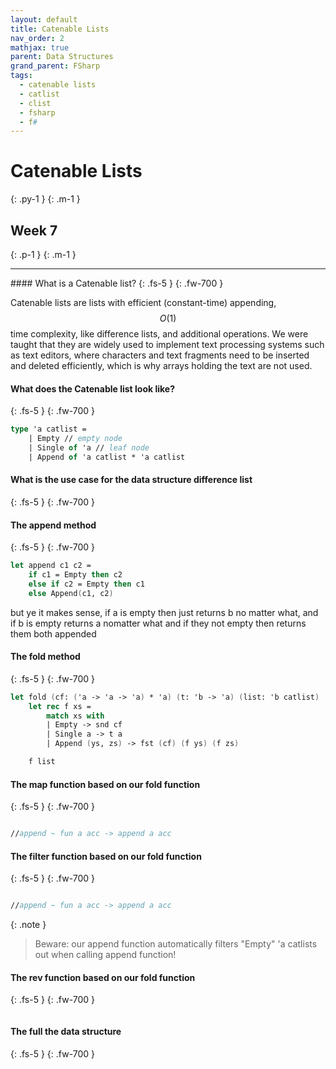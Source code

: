 ```yaml
---
layout: default
title: Catenable Lists
nav_order: 2
mathjax: true
parent: Data Structures
grand_parent: FSharp
tags: 
  - catenable lists
  - catlist
  - clist
  - fsharp
  - f#
---
```


# Catenable Lists
{: .py-1 }
{: .m-1 }
## Week 7
{: .p-1 }
{: .m-1 }
<hr/>
#### What is a Catenable list?
{: .fs-5 }
{: .fw-700 }

Catenable lists are lists with efficient (constant-time) appending, $$O(1)$$ time complexity, like difference lists, and additional
operations. We were taught that they are widely used to implement text processing systems such as text editors, where
characters and text fragments need to be inserted and deleted efficiently, which is why arrays holding
the text are not used.

#### What does the Catenable list look like?
{: .fs-5 }
{: .fw-700 }
```fsharp
type 'a catlist =
    | Empty // empty node
    | Single of 'a // leaf node
    | Append of 'a catlist * 'a catlist
```

#### What is the use case for the data structure difference list
{: .fs-5 }
{: .fw-700 }


#### The append method
{: .fs-5 }
{: .fw-700 }
```fsharp
let append c1 c2 =
    if c1 = Empty then c2
    else if c2 = Empty then c1
    else Append(c1, c2)
```
    

but ye it makes sense, if a is empty then just returns b no matter what, and if b is empty returns a nomatter what and if they not empty then returns them both appended

#### The fold method
{: .fs-5 }
{: .fw-700 }


```fsharp
let fold (cf: ('a -> 'a -> 'a) * 'a) (t: 'b -> 'a) (list: 'b catlist) : 'a =
    let rec f xs =
        match xs with
        | Empty -> snd cf
        | Single a -> t a
        | Append (ys, zs) -> fst (cf) (f ys) (f zs)

    f list
```



#### The map function based on our fold function
{: .fs-5 }
{: .fw-700 }

```fsharp

//append ~ fun a acc -> append a acc
```

#### The filter function based on our fold function
{: .fs-5 }
{: .fw-700 }

```fsharp

//append ~ fun a acc -> append a acc
```

{: .note }
> Beware: our append function automatically filters "Empty" 'a catlists out when calling append function!


#### The rev function based on our fold function
{: .fs-5 }
{: .fw-700 }

```fsharp

```


#### The full the data structure
{: .fs-5 }
{: .fw-700 }


```fsharp

```



